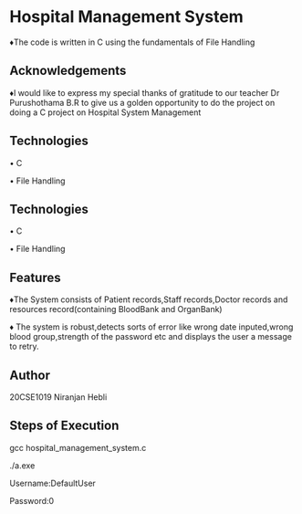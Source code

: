 
# Hospital Management System 

♦The code is written in C using the fundamentals of File Handling






## Acknowledgements

♦I would like to express my special thanks of gratitude to our teacher Dr Purushothama B.R  to give us a golden opportunity to do the project on doing a C project on Hospital System Management  
## Technologies
• C

• File Handling



## Technologies
• C

• File Handling



## Features

♦The System consists of Patient records,Staff records,Doctor records and resources record(containing BloodBank and OrganBank)

♦ The system is robust,detects sorts of error like wrong date inputed,wrong blood group,strength of the password etc and displays the user a message to retry. 

## Author
 20CSE1019 Niranjan Hebli




## Steps of Execution

gcc hospital_management_system.c 

./a.exe  

Username:DefaultUser

Password:0


